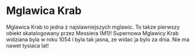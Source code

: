 # Mglawica Krab

Mglawica Krab to jedna z najslawniejszych mglawic. To takze pierwszy obiekt
skatalogowany przez Messiera (M1)! Supernowa Mglawicy Krab widziana byla w roku
1054 i byla tak jasna, ze widac ja bylo za dnia. Nie ma nawet tysiaca lat!
